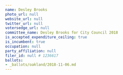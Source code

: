 ```yaml
---
name: Desley Brooks
photo_url: null
website_url: null
twitter_url: null
votersedge_url: null
committee_name: Desley Brooks for City Council 2018
is_accepted_expenditure_ceiling: true
is_incumbent: true
occupation: null
party_affiliation: null
filer_id: null # 1236617
ballots:
- _ballots/oakland/2018-11-06.md
---
```

